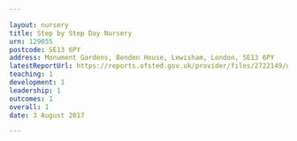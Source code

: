 ```yaml
---

layout: nursery
title: Step by Step Day Nursery
urn: 129055
postcode: SE13 6PY
address: Monument Gardens, Benden House, Lewisham, London, SE13 6PY
latestReportUrl: https://reports.ofsted.gov.uk/provider/files/2722149/urn/129055.pdf
teaching: 1
development: 1
leadership: 1
outcomes: 1
overall: 1
date: 3 August 2017

---
```

